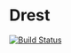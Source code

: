 Drest
=======

[![Build Status](https://travis-ci.org/leedavis81/Drest.png?branch=master)](https://travis-ci.org/leedavis81/Drest)